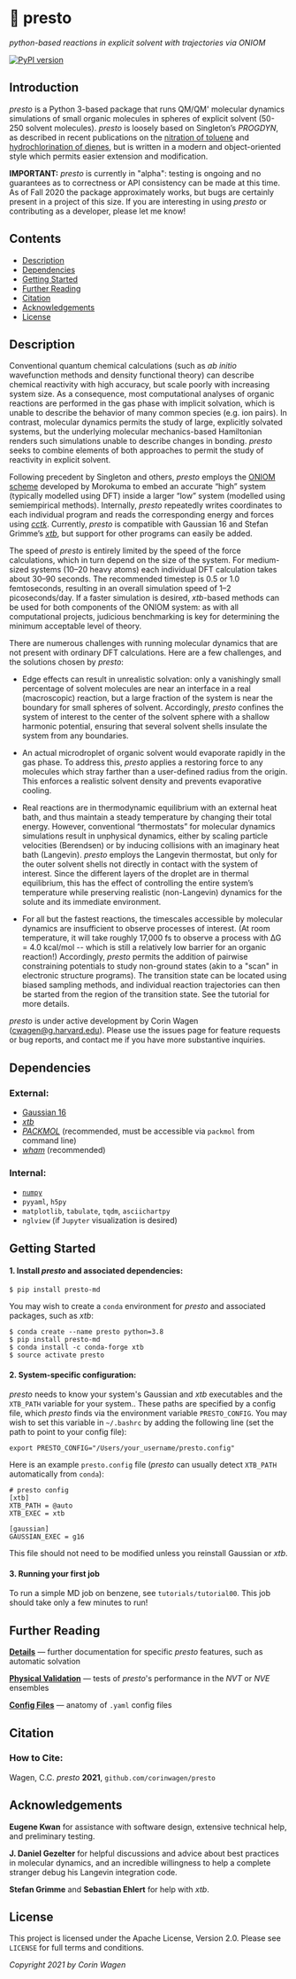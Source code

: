 # 🎩 presto

*python-based reactions in explicit solvent with trajectories via ONIOM*

[![PyPI version](https://badge.fury.io/py/presto-md.svg)](https://badge.fury.io/py/presto-md)

## Introduction

*presto* is a Python 3-based package that runs QM/QM' molecular dynamics simulations of small organic molecules in spheres of explicit solvent (50-250 solvent molecules). *presto* is loosely based on Singleton’s *PROGDYN*, as described in recent publications on the [nitration of toluene](https://pubs.acs.org/doi/10.1021/jacs.6b07328) and [hydrochlorination of dienes](https://pubs.acs.org/doi/10.1021/jacs.0c06295), but is written in a modern and object-oriented style which permits easier extension and modification.

**IMPORTANT:**
*presto* is currently in "alpha": testing is ongoing and no guarantees as to correctness or API consistency can be made at this time. 
As of Fall 2020 the package approximately works, but bugs are certainly present in a project of this size.
If you are interesting in using *presto* or contributing as a developer, please let me know!

## Contents
- [Description](#description)
- [Dependencies](#dependencies)
- [Getting Started](#getting-started)
- [Further Reading](#futher-reading)
- [Citation](#citation)
- [Acknowledgements](#acknowledgements)
- [License](#license)


## Description

Conventional quantum chemical calculations (such as *ab initio* wavefunction methods and density functional theory) can describe chemical reactivity with high accuracy, but scale poorly with increasing system size. As a consequence, most computational analyses of organic reactions are performed in the gas phase with implicit solvation, which is unable to describe the behavior of many common species (e.g. ion pairs). In contrast, molecular dynamics permits the study of large, explicitly solvated systems, but the underlying molecular mechanics-based Hamiltonian renders such simulations unable to describe changes in bonding. *presto* seeks to combine elements of both approaches to permit the study of reactivity in explicit solvent. 

Following precedent by Singleton and others, *presto* employs the [ONIOM scheme](https://pubs.acs.org/doi/10.1021/cr5004419) developed by Morokuma to embed an accurate “high” system (typically modelled using DFT) inside a larger “low” system (modelled using semiempirical methods). Internally, *presto* repeatedly writes coordinates to each individual program and reads the corresponding energy and forces using [*cctk*](https://cctk.readthedocs.io/en/latest/). Currently, *presto* is compatible with Gaussian 16 and Stefan Grimme’s [*xtb*](https://github.com/grimme-lab/xtb/), but support for other programs can easily be added.

The speed of *presto* is entirely limited by the speed of the force calculations, which in turn depend on the size of the system. For medium-sized systems (10–20 heavy atoms) each individual DFT calculation takes about 30–90 seconds. The recommended timestep is 0.5 or 1.0 femtoseconds, resulting in an overall simulation speed of 1–2 picoseconds/day. If a faster simulation is desired, *xtb*-based methods can be used for both components of the ONIOM system: as with all computational projects, judicious benchmarking is key for determining the minimum acceptable level of theory. 

There are numerous challenges with running molecular dynamics that are not present with ordinary DFT calculations. Here are a few challenges, and the solutions chosen by *presto*:

- Edge effects can result in unrealistic solvation: only a vanishingly small percentage of solvent molecules are near an interface in a real (macroscopic) reaction, but a large fraction of the system is near the boundary for small spheres of solvent. Accordingly, *presto* confines the system of interest to the center of the solvent sphere with a shallow harmonic potential, ensuring that several solvent shells insulate the system from any boundaries. 

- An actual microdroplet of organic solvent would evaporate rapidly in the gas phase. To address this, *presto* applies a restoring force to any molecules which stray farther than a user-defined radius from the origin. This enforces a realistic solvent density and prevents evaporative cooling.

- Real reactions are in thermodynamic equilibrium with an external heat bath, and thus maintain a steady temperature by changing their total energy. However, conventional “thermostats” for molecular dynamics simulations result in unphysical dynamics, either by scaling particle velocities (Berendsen) or by inducing collisions with an imaginary heat bath (Langevin). *presto* employs the Langevin thermostat, but only for the outer solvent shells not directly in contact with the system of interest. Since the different layers of the droplet are in thermal equilibrium, this has the effect of controlling the entire system’s temperature while preserving realistic (non-Langevin) dynamics for the solute and its immediate environment.

- For all but the fastest reactions, the timescales accessible by molecular dynamics are insufficient to observe processes of interest. (At room temperature, it will take roughly 17,000 fs to observe a process with ∆G = 4.0 kcal/mol -- which is still a relatively low barrier for an organic reaction!) Accordingly, *presto* permits the addition of pairwise constraining potentials to study non-ground states (akin to a "scan" in electronic structure programs). The transition state can be located using biased sampling methods, and individual reaction trajectories can then be started from the region of the transition state. See the tutorial for more details.

*presto* is under active development by Corin Wagen (cwagen@g.harvard.edu). Please use the issues page for feature requests or bug reports, and contact me if you have more substantive inquiries.

## Dependencies

### External:
- [Gaussian 16](https://gaussian.com/gaussian16/)
- [*xtb*](https://github.com/grimme-lab/xtb)
- [*PACKMOL*](http://m3g.iqm.unicamp.br/packmol/home.shtml) (recommended, must be accessible via ``packmol`` from command line)
- [*wham*](http://membrane.urmc.rochester.edu/?page_id=126) (recommended)

### Internal:
- [`numpy`](https://numpy.org/)
- `pyyaml`, `h5py`
- `matplotlib`, `tabulate`, `tqdm`, `asciichartpy`
- `nglview` (if `Jupyter` visualization is desired)

## Getting Started

#### 1. Install *presto* and associated dependencies:
```
$ pip install presto-md
```

You may wish to create a ``conda`` environment for *presto* and associated packages, such as *xtb*:
```
$ conda create --name presto python=3.8 
$ pip install presto-md
$ conda install -c conda-forge xtb
$ source activate presto
```

#### 2. System-specific configuration:

*presto* needs to know your system's Gaussian and *xtb* executables and the ``XTB_PATH`` variable for your system..
These paths are specified by a config file, which *presto* finds via the environment variable ``PRESTO_CONFIG``.
You may wish to set this variable in ``~/.bashrc`` by adding the following line (set the path to point to your config file):

```
export PRESTO_CONFIG="/Users/your_username/presto.config"
```

Here is an example ``presto.config`` file (*presto* can usually detect ``XTB_PATH`` automatically from ``conda``):

```
# presto config
[xtb]
XTB_PATH = @auto
XTB_EXEC = xtb

[gaussian]
GAUSSIAN_EXEC = g16
```

This file should not need to be modified unless you reinstall Gaussian or *xtb*.

#### 3. Running your first job

To run a simple MD job on benzene, see ``tutorials/tutorial00``. This job should take only a few minutes to run!

## Further Reading

[**Details**](DETAILS.md) — further documentation for specific *presto* features, such as automatic solvation

[**Physical Validation**](VALIDATION.md) — tests of *presto*'s performance in the *NVT* or *NVE* ensembles

[**Config Files**](CONFIG.md) — anatomy of ``.yaml`` config files

## Citation

### How to Cite:

Wagen, C.C. *presto* **2021**, ``github.com/corinwagen/presto``

## Acknowledgements

**Eugene Kwan** for assistance with software design, extensive technical help, and preliminary testing.

**J. Daniel Gezelter** for helpful discussions and advice about best practices in molecular dynamics, 
and an incredible willingness to help a complete stranger debug his Langevin integration code.

**Stefan Grimme** and **Sebastian Ehlert** for help with *xtb*.

## License

This project is licensed under the Apache License, Version 2.0. Please see `LICENSE` for full terms and conditions.

*Copyright 2021 by Corin Wagen*
